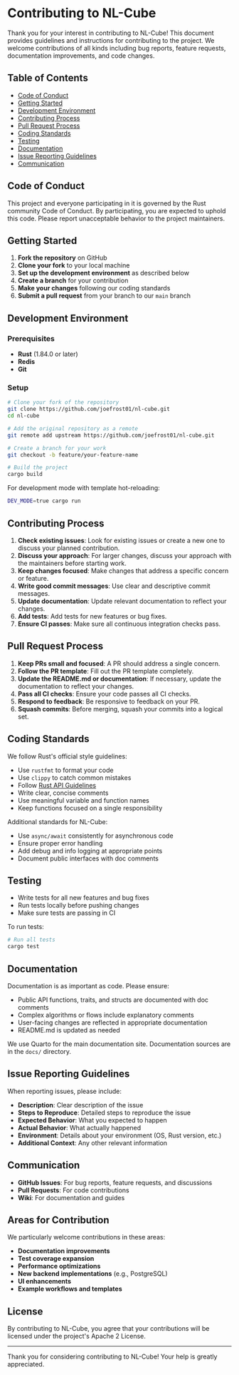 # Contributing to NL-Cube

Thank you for your interest in contributing to NL-Cube! This document provides guidelines and instructions for contributing to the project. We welcome contributions of all kinds including bug reports, feature requests, documentation improvements, and code changes.

## Table of Contents

- [Code of Conduct](#code-of-conduct)
- [Getting Started](#getting-started)
- [Development Environment](#development-environment)
- [Contributing Process](#contributing-process)
- [Pull Request Process](#pull-request-process)
- [Coding Standards](#coding-standards)
- [Testing](#testing)
- [Documentation](#documentation)
- [Issue Reporting Guidelines](#issue-reporting-guidelines)
- [Communication](#communication)

## Code of Conduct

This project and everyone participating in it is governed by the Rust community Code of Conduct. By participating, you are expected to uphold this code. Please report unacceptable behavior to the project maintainers.

## Getting Started

1. **Fork the repository** on GitHub
2. **Clone your fork** to your local machine
3. **Set up the development environment** as described below
4. **Create a branch** for your contribution
5. **Make your changes** following our coding standards
6. **Submit a pull request** from your branch to our `main` branch

## Development Environment

### Prerequisites

- **Rust** (1.84.0 or later)
- **Redis**
- **Git**

### Setup

```bash
# Clone your fork of the repository
git clone https://github.com/joefrost01/nl-cube.git
cd nl-cube

# Add the original repository as a remote
git remote add upstream https://github.com/joefrost01/nl-cube.git

# Create a branch for your work
git checkout -b feature/your-feature-name

# Build the project
cargo build
```

For development mode with template hot-reloading:

```bash
DEV_MODE=true cargo run
```

## Contributing Process

1. **Check existing issues**: Look for existing issues or create a new one to discuss your planned contribution.
2. **Discuss your approach**: For larger changes, discuss your approach with the maintainers before starting work.
3. **Keep changes focused**: Make changes that address a specific concern or feature.
4. **Write good commit messages**: Use clear and descriptive commit messages.
5. **Update documentation**: Update relevant documentation to reflect your changes.
6. **Add tests**: Add tests for new features or bug fixes.
7. **Ensure CI passes**: Make sure all continuous integration checks pass.

## Pull Request Process

1. **Keep PRs small and focused**: A PR should address a single concern.
2. **Follow the PR template**: Fill out the PR template completely.
3. **Update the README.md or documentation**: If necessary, update the documentation to reflect your changes.
4. **Pass all CI checks**: Ensure your code passes all CI checks.
5. **Respond to feedback**: Be responsive to feedback on your PR.
6. **Squash commits**: Before merging, squash your commits into a logical set.

## Coding Standards

We follow Rust's official style guidelines:

- Use `rustfmt` to format your code
- Use `clippy` to catch common mistakes
- Follow [Rust API Guidelines](https://rust-lang.github.io/api-guidelines/)
- Write clear, concise comments
- Use meaningful variable and function names
- Keep functions focused on a single responsibility

Additional standards for NL-Cube:

- Use `async/await` consistently for asynchronous code
- Ensure proper error handling
- Add debug and info logging at appropriate points
- Document public interfaces with doc comments

## Testing

- Write tests for all new features and bug fixes
- Run tests locally before pushing changes
- Make sure tests are passing in CI

To run tests:

```bash
# Run all tests
cargo test
```

## Documentation

Documentation is as important as code. Please ensure:

- Public API functions, traits, and structs are documented with doc comments
- Complex algorithms or flows include explanatory comments
- User-facing changes are reflected in appropriate documentation
- README.md is updated as needed

We use Quarto for the main documentation site. Documentation sources are in the `docs/` directory.

## Issue Reporting Guidelines

When reporting issues, please include:

- **Description**: Clear description of the issue
- **Steps to Reproduce**: Detailed steps to reproduce the issue
- **Expected Behavior**: What you expected to happen
- **Actual Behavior**: What actually happened
- **Environment**: Details about your environment (OS, Rust version, etc.)
- **Additional Context**: Any other relevant information

## Communication

- **GitHub Issues**: For bug reports, feature requests, and discussions
- **Pull Requests**: For code contributions
- **Wiki**: For documentation and guides

## Areas for Contribution

We particularly welcome contributions in these areas:

- **Documentation improvements**
- **Test coverage expansion**
- **Performance optimizations**
- **New backend implementations** (e.g., PostgreSQL)
- **UI enhancements**
- **Example workflows and templates**

## License

By contributing to NL-Cube, you agree that your contributions will be licensed under the project's Apache 2 License.

---

Thank you for considering contributing to NL-Cube! Your help is greatly appreciated.
